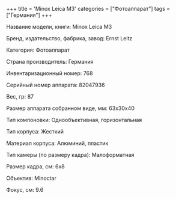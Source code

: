 +++
title = 'Minox Leica M3'
categories = ["Фотоаппарат"]
tags = ["Германия"]
+++

Название модели, книги: Minox Leica M3

Бренд, издательство, фабрика, завод: Ernst Leitz

Категория: Фотоаппарат

Страна производитель: Германия

Инвентаризационный номер: 768

Серийный номер аппарата: 82047936

Вес, гр: 87

Размер аппарата  собранном виде, мм: 63х30х40

Тип компоновки: Однообъективная, горизонтальная

Тип корпуса: Жесткий

Материал корпуса: Алюминий, пластик

Тип камеры (по размеру кадра): Малоформатная

Размер кадра, см: 6х8

Объектив: Minoctar

Фокус, см: 9.6

